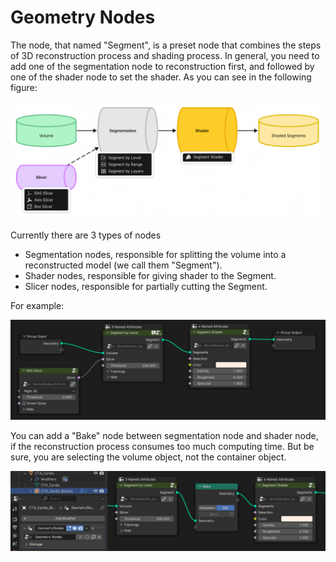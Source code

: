 # Geometry Nodes

The node, that named "Segment", is a preset node that combines the steps of 3D reconstruction process and shading process. In general, you need to add one of the segmentation node to reconstruction first, and followed by one of the shader node to set the shader. As you can see in the following figure:

![general graph](assets/general-graph.png)

Currently there are 3 types of nodes

-   Segmentation nodes, responsible for splitting the volume into a reconstructed model (we call them "Segment").
-   Shader nodes, responsible for giving shader to the Segment.
-   Slicer nodes, responsible for partially cutting the Segment.

For example:

![general graph example](assets/general-graph-example.png)

You can add a "Bake" node between segmentation node and shader node, if the reconstruction process consumes too much computing time. But be sure, you are selecting the volume object, not the container object.

![bake node](assets/bake-node.png)
